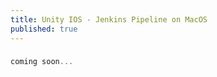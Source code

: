 ```yaml
---
title: Unity IOS - Jenkins Pipeline on MacOS
published: true
---
```


### [](#header-3)

```cpp
coming soon...
```
